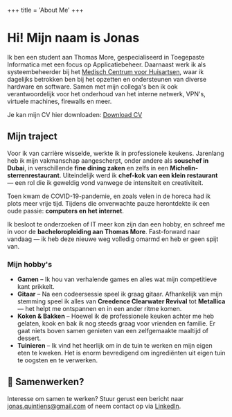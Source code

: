 +++
title = 'About Me'
+++

# Hi! Mijn naam is Jonas

<p>Ik ben een student aan Thomas More, gespecialiseerd in Toegepaste Informatica met een focus op Applicatiebeheer. Daarnaast werk ik als systeembeheerder bij het <a href="https://mchinfo.be" target="_blank">Medisch Centrum voor Huisartsen</a>, waar ik dagelijks betrokken ben bij het opzetten en ondersteunen van diverse hardware en software. Samen met mijn collega's ben ik ook verantwoordelijk voor het onderhoud van het interne netwerk, VPN's, virtuele machines, firewalls en meer.</p>

<p>Je kan mijn CV hier downloaden: <a href="/files/CV_Jonas_Quintiens.pdf" target="_blank">Download CV</a></p>

## Mijn traject

Voor ik van carrière wisselde, werkte ik in professionele keukens. Jarenlang heb ik mijn vakmanschap aangescherpt, onder andere als **souschef in Dubai**, in verschillende **fine dining zaken** en zelfs in een **Michelin-sterrenrestaurant**. Uiteindelijk werd ik **chef-kok van een klein restaurant** — een rol die ik geweldig vond vanwege de intensiteit en creativiteit.

Toen kwam de COVID-19-pandemie, en zoals velen in de horeca had ik plots meer vrije tijd. Tijdens die onverwachte pauze herontdekte ik een oude passie: **computers en het internet**.

Ik besloot te onderzoeken of IT meer kon zijn dan een hobby, en schreef me in voor de **bacheloropleiding aan Thomas More**. Fast-forward naar vandaag — ik heb deze nieuwe weg volledig omarmd en heb er geen spijt van.

### Mijn hobby's
- **Gamen** – Ik hou van verhalende games en alles wat mijn competitieve kant prikkelt.
- **Gitaar** – Na een codeersessie speel ik graag gitaar. Afhankelijk van mijn stemming speel ik alles van **Creedence Clearwater Revival** tot **Metallica** — het helpt me ontspannen en in een ander ritme komen.
- **Koken & Bakken** – Hoewel ik de professionele keuken achter me heb gelaten, kook en bak ik nog steeds graag voor vrienden en familie. Er gaat niets boven samen genieten van een zelfgemaakte maaltijd of dessert.
- **Tuinieren** – Ik vind het heerlijk om in de tuin te werken en mijn eigen eten te kweken. Het is enorm bevredigend om ingrediënten uit eigen tuin te oogsten en te verwerken.

## 🤝 Samenwerken?

Interesse om samen te werken?
Stuur gerust een bericht naar [jonas.quintiens@gmail.com](mailto:jonas.quintiens@gmail.com) of neem contact op via [LinkedIn](https://www.linkedin.com/in/jonas-quintiens-5838a01aa).
